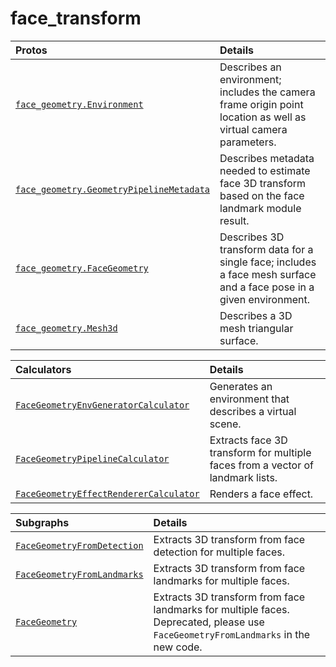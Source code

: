 # face_transform

Protos|Details
:--- | :---
[`face_geometry.Environment`](https://github.com/google/mediapipe/tree/master/mediapipe/modules/face_geometry/protos/environment.proto)| Describes an environment; includes the camera frame origin point location as well as virtual camera parameters.
[`face_geometry.GeometryPipelineMetadata`](https://github.com/google/mediapipe/tree/master/mediapipe/modules/face_geometry/protos/geometry_pipeline_metadata.proto)| Describes metadata needed to estimate face 3D transform based on the face landmark module result.
[`face_geometry.FaceGeometry`](https://github.com/google/mediapipe/tree/master/mediapipe/modules/face_geometry/protos/face_geometry.proto)| Describes 3D transform data for a single face; includes a face mesh surface and a face pose in a given environment.
[`face_geometry.Mesh3d`](https://github.com/google/mediapipe/tree/master/mediapipe/modules/face_geometry/protos/mesh_3d.proto)| Describes a 3D mesh triangular surface.

Calculators|Details
:--- | :---
[`FaceGeometryEnvGeneratorCalculator`](https://github.com/google/mediapipe/tree/master/mediapipe/modules/face_geometry/env_generator_calculator.cc)| Generates an environment that describes a virtual scene.
[`FaceGeometryPipelineCalculator`](https://github.com/google/mediapipe/tree/master/mediapipe/modules/face_geometry/geometry_pipeline_calculator.cc)| Extracts face 3D transform for multiple faces from a vector of landmark lists.
[`FaceGeometryEffectRendererCalculator`](https://github.com/google/mediapipe/tree/master/mediapipe/modules/face_geometry/effect_renderer_calculator.cc)| Renders a face effect.

Subgraphs|Details
:--- | :---
[`FaceGeometryFromDetection`](https://github.com/google/mediapipe/tree/master/mediapipe/modules/face_geometry/face_geometry_from_detection.pbtxt)| Extracts 3D transform from face detection for multiple faces.
[`FaceGeometryFromLandmarks`](https://github.com/google/mediapipe/tree/master/mediapipe/modules/face_geometry/face_geometry_from_landmarks.pbtxt)| Extracts 3D transform from face landmarks for multiple faces.
[`FaceGeometry`](https://github.com/google/mediapipe/tree/master/mediapipe/modules/face_geometry/face_geometry.pbtxt)| Extracts 3D transform from face landmarks for multiple faces. Deprecated, please use `FaceGeometryFromLandmarks` in the new code.
